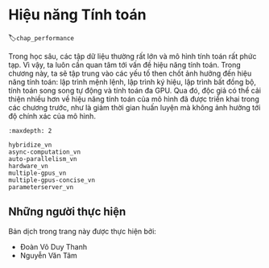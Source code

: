 <!--
# Computational Performance
-->

# Hiệu năng Tính toán
:label:`chap_performance`

<!--
In deep learning, datasets are usually large and model computation is complex.
Therefore, we are always very concerned about computing performance.
This chapter will focus on the important factors that affect computing performance: 
imperative programming, symbolic programming, asynchronous programing, automatic parallel computation, and multi-GPU computation.
By studying this chapter, you should be able to further improve the computing performance of the models that have been implemented in the previous chapters, for example, by reducing the model training time without affecting the accuracy of the model.
-->

Trong học sâu, các tập dữ liệu thường rất lớn và mô hình tính toán rất phức tạp.
Vì vậy, ta luôn cần quan tâm tới vấn đề hiệu năng tính toán.
Trong chương này, ta sẽ tập trung vào các yếu tố then chốt ảnh hưởng đến hiệu năng tính toán: lập trình mệnh lệnh, lập trình ký hiệu, lập trình bất đồng bộ, tính toán song song tự động và tính toán đa GPU.
Qua đó, độc giả có thể cải thiện nhiều hơn về hiệu năng tính toán của mô hình đã được triển khai trong các chương trước, như là giảm thời gian huấn luyện mà không ảnh hưởng tới độ chính xác của mô hình.

```toc
:maxdepth: 2

hybridize_vn
async-computation_vn
auto-parallelism_vn
hardware_vn
multiple-gpus_vn
multiple-gpus-concise_vn
parameterserver_vn
```

## Những người thực hiện
Bản dịch trong trang này được thực hiện bởi:

* Đoàn Võ Duy Thanh
* Nguyễn Văn Tâm
